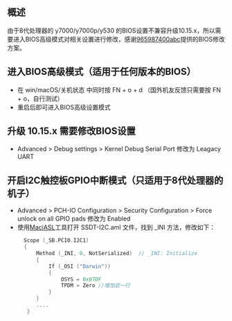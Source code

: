 ## 概述
由于8代处理器的 y7000/y7000p/y530 的BIOS设置不兼容升级10.15.x，所以需要进入BIOS高级模式对相关设置进行修改，感谢[965987400abc](https://github.com/965987400abc)提供的BIOS修改方案。

## 进入BIOS高级模式（适用于任何版本的BIOS）
- 在 win/macOS/关机状态 中同时按 FN + o + d （国外机友反馈只需要按 FN + o，自行测试）
- 重启后即可进入BIOS高级设置模式

## 升级 10.15.x 需要修改BIOS设置
- Advanced > Debug settings > Kernel Debug Serial Port 修改为 Leagacy UART

## 开启I2C触控板GPIO中断模式（只适用于8代处理器的机子）
- Advanced > PCH-IO Configuration >  Security Configuration >  Force unlock on all GPIO pads 修改为 Enabled
- 使用[MaciASL](https://github.com/acidanthera/MaciASL/releases)工具打开 SSDT-I2C.aml 文件，找到 _INI 方法，修改如下：
  ```Swift
    Scope (_SB.PCI0.I2C1)
    {
        Method (_INI, 0, NotSerialized)  // _INI: Initialize
        {
            If (_OSI ("Darwin"))
            {
                OSYS = 0x07DF
                TPDM = Zero //增加这一行
            }
        }
        ....
     }
  ```
